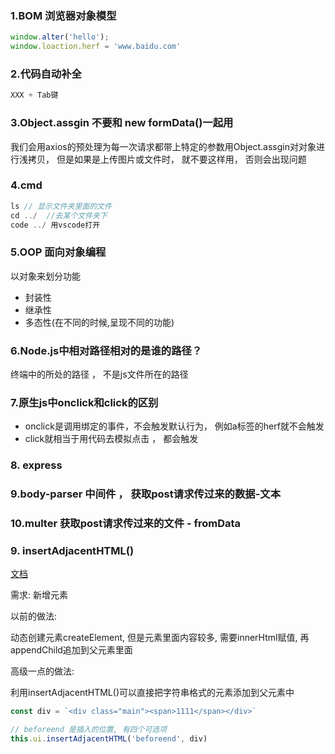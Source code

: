### 1.BOM 浏览器对象模型
```js
window.alter('hello');
window.loaction.herf = 'www.baidu.com'
```

### 2.代码自动补全
```js
XXX + Tab键
```

### 3.Object.assgin 不要和 new formData()一起用

我们会用axios的预处理为每一次请求都带上特定的参数用Object.assgin对对象进行浅拷贝， 但是如果是上传图片或文件时， 就不要这样用， 否则会出现问题

### 4.cmd
```js
ls // 显示文件夹里面的文件
cd ../  //去某个文件夹下
code ../ 用vscode打开
```

### 5.OOP 面向对象编程

以对象来划分功能
+ 封装性
+ 继承性
+ 多态性(在不同的时候,呈现不同的功能)


### 6.Node.js中相对路径相对的是谁的路径？

终端中的所处的路径 ， 不是js文件所在的路径


### 7.原生js中onclick和click的区别

+ onclick是调用绑定的事件，不会触发默认行为， 例如a标签的herf就不会触发
+ click就相当于用代码去模拟点击 ， 都会触发


### 8. express

### 9.body-parser 中间件 ， 获取post请求传过来的数据-文本

### 10.multer 获取post请求传过来的文件 - fromData


### 9. insertAdjacentHTML()
[文档](https://developer.mozilla.org/zh-CN/docs/Web/API/Element/insertAdjacentHTML)

需求: 新增元素

以前的做法:

  动态创建元素createElement, 但是元素里面内容较多, 需要innerHtml赋值, 再appendChild追加到父元素里面
 
高级一点的做法:

  利用insertAdjacentHTML()可以直接把字符串格式的元素添加到父元素中
  
```js
const div = `<div class="main"><span>1111</span></div>`

// beforeend 是插入的位置, 有四个可选项
this.ui.insertAdjacentHTML('beforeend', div)
```
  












